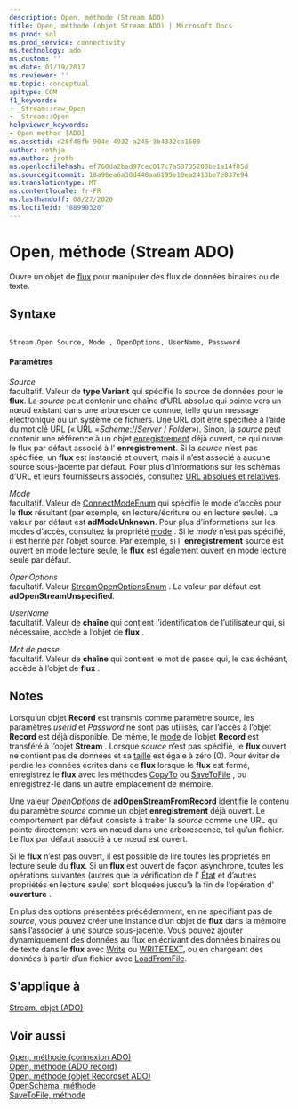 ```yaml
---
description: Open, méthode (Stream ADO)
title: Open, méthode (objet Stream ADO) | Microsoft Docs
ms.prod: sql
ms.prod_service: connectivity
ms.technology: ado
ms.custom: ''
ms.date: 01/19/2017
ms.reviewer: ''
ms.topic: conceptual
apitype: COM
f1_keywords:
- _Stream::raw_Open
- _Stream::Open
helpviewer_keywords:
- Open method [ADO]
ms.assetid: d26f48fb-904e-4932-a245-3b4332ca1600
author: rothja
ms.author: jroth
ms.openlocfilehash: ef760da2bad97cec017c7a58735200be1a14f85d
ms.sourcegitcommit: 18a98ea6a30d448aa6195e10ea2413be7e837e94
ms.translationtype: MT
ms.contentlocale: fr-FR
ms.lasthandoff: 08/27/2020
ms.locfileid: "88990320"
---
```

# <a name="open-method-ado-stream"></a>Open, méthode (Stream ADO)
Ouvre un objet de [flux](./stream-object-ado.md) pour manipuler des flux de données binaires ou de texte.  
  
## <a name="syntax"></a>Syntaxe  
  
```  
  
Stream.Open Source, Mode , OpenOptions, UserName, Password  
```  
  
#### <a name="parameters"></a>Paramètres  
 *Source*  
 facultatif. Valeur de **type Variant** qui spécifie la source de données pour le **flux**. La *source* peut contenir une chaîne d’URL absolue qui pointe vers un nœud existant dans une arborescence connue, telle qu’un message électronique ou un système de fichiers. Une URL doit être spécifiée à l’aide du mot clé URL (« URL =*Scheme*://*Server* / *Folder*»). Sinon, la *source* peut contenir une référence à un objet [enregistrement](./record-object-ado.md) déjà ouvert, ce qui ouvre le flux par défaut associé à l' **enregistrement**. Si la *source* n’est pas spécifiée, un **flux** est instancié et ouvert, mais il n’est associé à aucune source sous-jacente par défaut. Pour plus d’informations sur les schémas d’URL et leurs fournisseurs associés, consultez [URL absolues et relatives](../../guide/data/absolute-and-relative-urls.md).  
  
 *Mode*  
 facultatif. Valeur de [ConnectModeEnum](./connectmodeenum.md) qui spécifie le mode d’accès pour le **flux** résultant (par exemple, en lecture/écriture ou en lecture seule). La valeur par défaut est **adModeUnknown**. Pour plus d’informations sur les modes d’accès, consultez la propriété [mode](./mode-property-ado.md) . Si le *mode* n’est pas spécifié, il est hérité par l’objet source. Par exemple, si l' **enregistrement** source est ouvert en mode lecture seule, le **flux** est également ouvert en mode lecture seule par défaut.  
  
 *OpenOptions*  
 facultatif. Valeur [StreamOpenOptionsEnum](./streamopenoptionsenum.md) . La valeur par défaut est **adOpenStreamUnspecified**.  
  
 *UserName*  
 facultatif. Valeur de **chaîne** qui contient l’identification de l’utilisateur qui, si nécessaire, accède à l’objet de **flux** .  
  
 *Mot de passe*  
 facultatif. Valeur de **chaîne** qui contient le mot de passe qui, le cas échéant, accède à l’objet de **flux** .  
  
## <a name="remarks"></a>Notes  
 Lorsqu’un objet **Record** est transmis comme paramètre source, les paramètres *userid* et *Password* ne sont pas utilisés, car l’accès à l’objet **Record** est déjà disponible. De même, le [mode](./mode-property-ado.md) de l’objet **Record** est transféré à l’objet **Stream** . Lorsque *source* n’est pas spécifié, le **flux** ouvert ne contient pas de données et sa [taille](./size-property-ado-stream.md) est égale à zéro (0). Pour éviter de perdre les données écrites dans ce **flux** lorsque le **flux** est fermé, enregistrez le **flux** avec les méthodes [CopyTo](./copyto-method-ado.md) ou [SaveToFile](./savetofile-method.md) , ou enregistrez-le dans un autre emplacement de mémoire.  
  
 Une valeur *OpenOptions* de **adOpenStreamFromRecord** identifie le contenu du paramètre *source* comme un objet **enregistrement** déjà ouvert. Le comportement par défaut consiste à traiter la *source* comme une URL qui pointe directement vers un nœud dans une arborescence, tel qu’un fichier. Le flux par défaut associé à ce nœud est ouvert.  
  
 Si le **flux** n’est pas ouvert, il est possible de lire toutes les propriétés en lecture seule du **flux**. Si un **flux** est ouvert de façon asynchrone, toutes les opérations suivantes (autres que la vérification de l' [État](./state-property-ado.md) et d’autres propriétés en lecture seule) sont bloquées jusqu’à la fin de l’opération d' **ouverture** .  
  
 En plus des options présentées précédemment, en ne spécifiant pas de *source*, vous pouvez créer une instance d’un objet de **flux** dans la mémoire sans l’associer à une source sous-jacente. Vous pouvez ajouter dynamiquement des données au flux en écrivant des données binaires ou de texte dans le **flux** avec [Write](./write-method.md) ou [WRITETEXT](./writetext-method.md), ou en chargeant des données à partir d’un fichier avec [LoadFromFile](./loadfromfile-method-ado.md).  
  
## <a name="applies-to"></a>S'applique à  
 [Stream, objet (ADO)](./stream-object-ado.md)  
  
## <a name="see-also"></a>Voir aussi  
 [Open, méthode (connexion ADO)](./open-method-ado-connection.md)   
 [Open, méthode (ADO record)](./open-method-ado-record.md)   
 [Open, méthode (objet Recordset ADO)](./open-method-ado-recordset.md)   
 [OpenSchema, méthode](./openschema-method.md)   
 [SaveToFile, méthode](./savetofile-method.md)